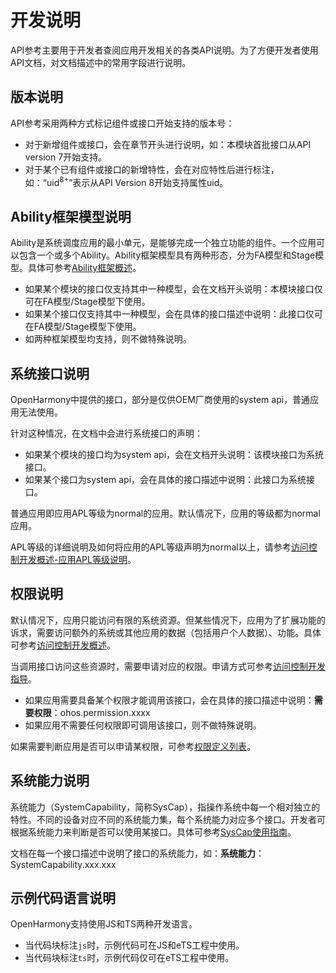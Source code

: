 # 开发说明

API参考主要用于开发者查阅应用开发相关的各类API说明。为了方便开发者使用API文档，对文档描述中的常用字段进行说明。

## 版本说明

API参考采用两种方式标记组件或接口开始支持的版本号：

- 对于新增组件或接口，会在章节开头进行说明，如：本模块首批接口从API version 7开始支持。
- 对于某个已有组件或接口的新增特性，会在对应特性后进行标注，如：“uid<sup>8+</sup>”表示从API Version 8开始支持属性uid。

## Ability框架模型说明

Ability是系统调度应用的最小单元，是能够完成一个独立功能的组件。一个应用可以包含一个或多个Ability。Ability框架模型具有两种形态，分为FA模型和Stage模型。具体可参考[Ability框架概述](../../ability/ability-brief.md)。

- 如果某个模块的接口仅支持其中一种模型，会在文档开头说明：本模块接口仅可在FA模型/Stage模型下使用。
- 如果某个接口仅支持其中一种模型，会在具体的接口描述中说明：此接口仅可在FA模型/Stage模型下使用。
- 如两种框架模型均支持，则不做特殊说明。

## 系统接口说明

OpenHarmony中提供的接口，部分是仅供OEM厂商使用的system api，普通应用无法使用。

针对这种情况，在文档中会进行系统接口的声明：

- 如果某个模块的接口均为system api，会在文档开头说明：该模块接口为系统接口。
- 如果某个接口为system api，会在具体的接口描述中说明：此接口为系统接口。

普通应用即应用APL等级为normal的应用。默认情况下，应用的等级都为normal应用。

APL等级的详细说明及如何将应用的APL等级声明为normal以上，请参考[访问控制开发概述-应用APL等级说明](../../security/accesstoken-overview.md#应用apl等级说明)。

## 权限说明

默认情况下，应用只能访问有限的系统资源。但某些情况下，应用为了扩展功能的诉求，需要访问额外的系统或其他应用的数据（包括用户个人数据）、功能。具体可参考[访问控制开发概述](../../security/accesstoken-overview.md)。

当调用接口访问这些资源时，需要申请对应的权限。申请方式可参考[访问控制开发指导](../../security/accesstoken-guidelines.md)。

- 如果应用需要具备某个权限才能调用该接口，会在具体的接口描述中说明：**需要权限**：ohos.permission.xxxx
- 如果应用不需要任何权限即可调用该接口，则不做特殊说明。

如果需要判断应用是否可以申请某权限，可参考[权限定义列表](../../security/permission-list.md)。

## 系统能力说明

系统能力（SystemCapability，简称SysCap），指操作系统中每一个相对独立的特性。不同的设备对应不同的系统能力集，每个系统能力对应多个接口。开发者可根据系统能力来判断是否可以使用某接口。具体可参考[SysCap使用指南](../../quick-start/syscap.md)。

文档在每一个接口描述中说明了接口的系统能力，如：**系统能力**：SystemCapability.xxx.xxx

## 示例代码语言说明

OpenHarmony支持使用JS和TS两种开发语言。

- 当代码块标注`js`时，示例代码可在JS和eTS工程中使用。
- 当代码块标注`ts`时，示例代码仅可在eTS工程中使用。